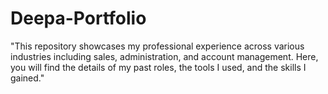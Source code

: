 # Deepa-Portfolio
"This repository showcases my professional experience across various industries including sales, administration, and account management. Here, you will find the details of my past roles, the tools I used, and the skills I gained."
